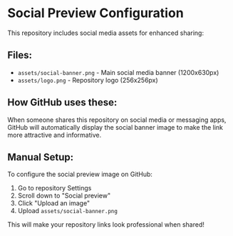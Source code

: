 # Social Preview Configuration

This repository includes social media assets for enhanced sharing:

## Files:
- `assets/social-banner.png` - Main social media banner (1200x630px)
- `assets/logo.png` - Repository logo (256x256px)

## How GitHub uses these:
When someone shares this repository on social media or messaging apps, GitHub will automatically display the social banner image to make the link more attractive and informative.

## Manual Setup:
To configure the social preview image on GitHub:
1. Go to repository Settings
2. Scroll down to "Social preview"
3. Click "Upload an image"
4. Upload `assets/social-banner.png`

This will make your repository links look professional when shared!